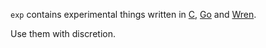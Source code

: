 `exp` contains experimental things written in
[C](https://en.wikipedia.org/wiki/C]), [Go](https://golang.org) and
[Wren](https://wren.io).

Use them with discretion.
